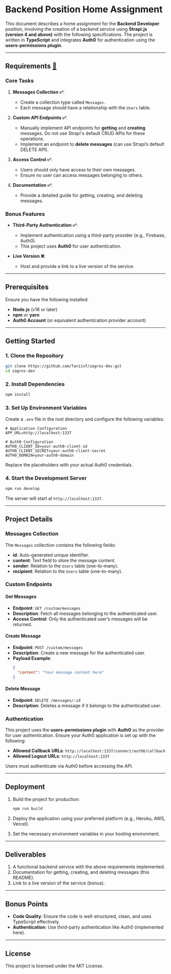 # Backend Position Home Assignment

This document describes a home assignment for the **Backend Developer** position, involving the creation of a backend service using **Strapi.js (version 4 and above)** with the following specifications. The project is written in **TypeScript** and integrates **Auth0** for authentication using the **users-permissions plugin**.

---

## Requirements [:paperclip:](https://github.com/farzinf/zagros-dev/blob/master/documents/Backend-position-home-assignment.pdf)

### Core Tasks

1. **Messages Collection :white_check_mark:**:

   - Create a collection type called `Messages`.
   - Each message should have a relationship with the `Users` table.

2. **Custom API Endpoints :white_check_mark:**:

   - Manually implement API endpoints for **getting** and **creating** messages. Do not use Strapi's default CRUD APIs for these operations.
   - Implement an endpoint to **delete messages** (can use Strapi’s default DELETE API).

3. **Access Control :white_check_mark:**:

   - Users should only have access to their own messages.
   - Ensure no user can access messages belonging to others.

4. **Documentation :white_check_mark:**:
   - Provide a detailed guide for getting, creating, and deleting messages.

### Bonus Features

- **Third-Party Authentication :white_check_mark:**:

  - Implement authentication using a third-party provider (e.g., Firebase, Auth0).
  - This project uses **Auth0** for user authentication.

- **Live Version :x:**:
  - Host and provide a link to a live version of the service.

---

## Prerequisites

Ensure you have the following installed:

- **Node.js** (v16 or later)
- **npm** or **yarn**
- **Auth0 Account** (or equivalent authentication provider account)

---

## Getting Started

### 1. Clone the Repository

```bash
git clone https://github.com/farzinf/zagros-dev.git
cd zagros-dev
```

### 2. Install Dependencies

```bash
npm install
```

### 3. Set Up Environment Variables

Create a `.env` file in the root directory and configure the following variables:

```env
# Application Configuration
APP_URL=http://localhost:1337

# Auth0 Configuration
AUTH0_CLIENT_ID=your-auth0-client-id
AUTH0_CLIENT_SECRET=your-auth0-client-secret
AUTH0_DOMAIN=your-auth0-domain
```

Replace the placeholders with your actual Auth0 credentials.

### 4. Start the Development Server

```bash
npm run develop
```

The server will start at `http://localhost:1337`.

---

## Project Details

### Messages Collection

The `Messages` collection contains the following fields:

- **id**: Auto-generated unique identifier.
- **content**: Text field to store the message content.
- **sender**: Relation to the `Users` table (one-to-many).
- **recipient**: Relation to the `Users` table (one-to-many).

### Custom Endpoints

#### Get Messages

- **Endpoint**: `GET /custom/messages`
- **Description**: Fetch all messages belonging to the authenticated user.
- **Access Control**: Only the authenticated user’s messages will be returned.

#### Create Message

- **Endpoint**: `POST /custom/messages`
- **Description**: Create a new message for the authenticated user.
- **Payload Example**:
  ```json
  {
    "content": "Your message content here"
  }
  ```

#### Delete Message

- **Endpoint**: `DELETE /messages/:id`
- **Description**: Deletes a message if it belongs to the authenticated user.

### Authentication

This project uses the **users-permissions plugin** with **Auth0** as the provider for user authentication. Ensure your Auth0 application is set up with the following:

- **Allowed Callback URLs**: `http://localhost:1337/connect/auth0/callback`
- **Allowed Logout URLs**: `http://localhost:1337`

Users must authenticate via Auth0 before accessing the API.

---

## Deployment

1. Build the project for production:

   ```bash
   npm run build
   ```

2. Deploy the application using your preferred platform (e.g., Heroku, AWS, Vercel).

3. Set the necessary environment variables in your hosting environment.

---

## Deliverables

1. A functional backend service with the above requirements implemented.
2. Documentation for getting, creating, and deleting messages (this README).
3. Link to a live version of the service (bonus).

---

## Bonus Points

- **Code Quality**: Ensure the code is well-structured, clean, and uses TypeScript effectively.
- **Authentication**: Use third-party authentication like Auth0 (implemented here).

---

## License

This project is licensed under the MIT License.
